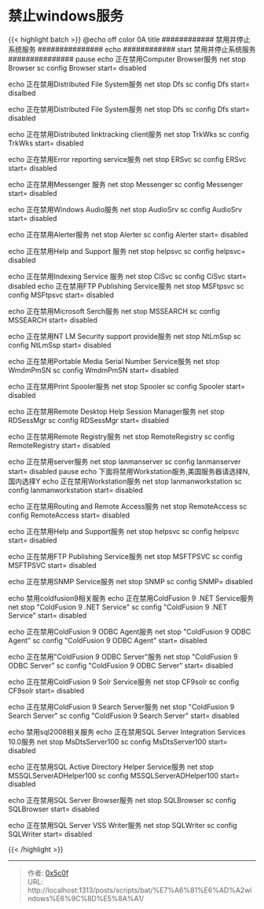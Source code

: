 # 禁止windows服务


{{&lt; highlight batch &gt;}}
@echo off
color 0A
title  ############ 禁用并停止系统服务 ###############
echo ############ start 禁用并停止系统服务 ###############
pause
echo 正在禁用Computer Browser服务
net stop Browser
sc config Browser start= disabled

echo 正在禁用Distributed File System服务
net stop Dfs
sc config Dfs start= disalbed

echo 正在禁用Distributed File System服务
net stop Dfs
sc config Dfs start= disabled

echo 正在禁用Distributed linktracking client服务
net stop TrkWks
sc config TrkWks start= disabled

echo 正在禁用Error reporting service服务
net stop ERSvc
sc config ERSvc start= disabled

echo 正在禁用Messenger 服务
net stop Messenger
sc config Messenger start= disabled

echo 正在禁用Windows Audio服务
net stop AudioSrv
sc config AudioSrv start= disabled

echo 正在禁用Alerter服务
net stop Alerter
sc config Alerter start= disabled

echo 正在禁用Help and Support 服务
net stop helpsvc
sc config helpsvc= disabled

echo 正在禁用Indexing Service 服务
net stop  CiSvc
sc config CiSvc start= disabled
echo 正在禁用FTP Publishing Service服务
net stop MSFtpsvc
sc config MSFtpsvc start= disabled

echo 正在禁用Microsoft Serch服务
net stop MSSEARCH
sc config MSSEARCH start= disabled

echo 正在禁用NT LM Security support provide服务
net stop NtLmSsp
sc config NtLmSsp start= disabled

echo 正在禁用Portable Media Serial Number Service服务
net stop WmdmPmSN
sc config WmdmPmSN start= disabled

echo 正在禁用Print Spooler服务
net stop Spooler
sc config Spooler start= disabled

echo 正在禁用Remote Desktop Help Session Manager服务
net stop RDSessMgr
sc config RDSessMgr start= disabled

echo 正在禁用Remote Registry服务
net stop RemoteRegistry
sc config RemoteRegistry start= disabled

echo 正在禁用server服务
net stop lanmanserver
sc config lanmanserver start= disabled
pause
echo 下面将禁用Workstation服务,美国服务器请选择N,国内选择Y
echo 正在禁用Workstation服务
net stop lanmanworkstation 
sc config lanmanworkstation start= disabled

echo 正在禁用Routing and Remote Access服务
net stop RemoteAccess
sc config RemoteAccess start= disabled

echo 正在禁用Help and Support服务
net stop helpsvc
sc config helpsvc start= disabled

echo 正在禁用FTP Publishing Service服务
net stop MSFTPSVC
sc config MSFTPSVC start= disabled


echo 正在禁用SNMP Service服务
net stop SNMP
sc config SNMP= disabled

echo 禁用coldfusion9相关服务
echo 正在禁用ColdFusion 9 .NET Service服务
net stop &#34;ColdFusion 9 .NET Service&#34;
sc config &#34;ColdFusion 9 .NET Service&#34; start= disabled

echo 正在禁用ColdFusion 9 ODBC Agent服务
net stop &#34;ColdFusion 9 ODBC Agent&#34;
sc config &#34;ColdFusion 9 ODBC Agent&#34; start= disabled

echo 正在禁用&#34;ColdFusion 9 ODBC Server&#34;服务
net stop &#34;ColdFusion 9 ODBC Server&#34;
sc config &#34;ColdFusion 9 ODBC Server&#34; start= disabled

echo 正在禁用ColdFusion 9 Solr Service服务
net stop CF9solr
sc config CF9solr start= disabled

echo 正在禁用ColdFusion 9 Search Server服务
net stop &#34;ColdFusion 9 Search Server&#34;
sc config &#34;ColdFusion 9 Search Server&#34; start= disabled

echo 禁用sql2008相关服务
echo 正在禁用SQL Server Integration Services 10.0服务
net stop MsDtsServer100
sc config MsDtsServer100 start= disabled

echo 正在禁用SQL Active Directory Helper Service服务
net stop MSSQLServerADHelper100
sc config MSSQLServerADHelper100 start= disabled

echo 正在禁用SQL Server Browser服务
net stop SQLBrowser
sc config SQLBrowser start= disabled

echo 正在禁用SQL Server VSS Writer服务
net stop SQLWriter
sc config SQLWriter start= disabled

{{&lt; /highlight &gt;}}

---

> 作者: [0x5c0f](https://blog.0x5c0f.cc)  
> URL: http://localhost:1313/posts/scripts/bat/%E7%A6%81%E6%AD%A2windows%E6%9C%8D%E5%8A%A1/  

